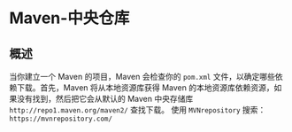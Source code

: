 # Maven-中央仓库
## 概述
当你建立一个 Maven 的项目，Maven 会检查你的 `pom.xml` 文件，以确定哪些依赖下载。首先，Maven 将从本地资源库获得 Maven 的本地资源库依赖资源，如果没有找到，然后把它会从默认的 Maven 中央存储库 `http://repo1.maven.org/maven2/` 查找下载。
使用 `MVNrepository` 搜索：`https://mvnrepository.com/`